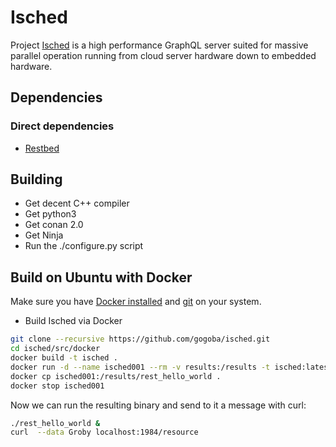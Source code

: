 # Isched
Project [Isched](https://de.wikipedia.org/wiki/Isched-Baum) is a high performance GraphQL server suited for massive 
parallel operation running from cloud server hardware down to embedded hardware.

## Dependencies
### Direct dependencies
- [Restbed](https://github.com/Corvusoft/restbed)
## Building
- Get decent C++ compiler
- Get python3
- Get conan 2.0
- Get Ninja
- Run the ./configure.py script

Build on Ubuntu with Docker
---------------------------

Make sure you have [Docker installed](https://docs.docker.com/engine/install/) and 
[git](https://git-scm.com/book/en/v2/Getting-Started-Installing-Git) on your system.

- Build Isched via Docker
```bash
git clone --recursive https://github.com/gogoba/isched.git
cd isched/src/docker
docker build -t isched .
docker run -d --name isched001 --rm -v results:/results -t isched:latest
docker cp isched001:/results/rest_hello_world .
docker stop isched001
```
Now we can run the resulting binary and send to it a message with curl:
```bash
./rest_hello_world & 
curl  --data Groby localhost:1984/resource
```
